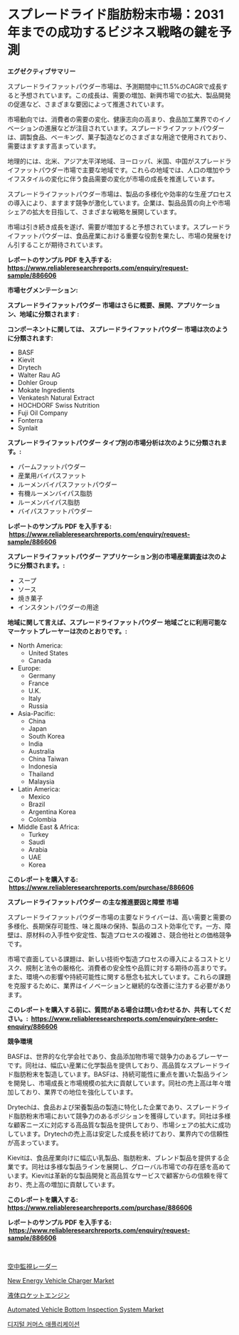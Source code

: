 <p><h1>スプレードライド脂肪粉末市場：2031年までの成功するビジネス戦略の鍵を予測</h1></p><p><strong>エグゼクティブサマリー</strong></p>
<p><p>スプレードライファットパウダー市場は、予測期間中に11.5%のCAGRで成長すると予想されています。この成長は、需要の増加、新興市場での拡大、製品開発の促進など、さまざまな要因によって推進されています。</p><p>市場動向では、消費者の需要の変化、健康志向の高まり、食品加工業界でのイノベーションの進展などが注目されています。スプレードライファットパウダーは、調製食品、ベーキング、菓子製造などのさまざまな用途で使用されており、需要はますます高まっています。</p><p>地理的には、北米、アジア太平洋地域、ヨーロッパ、米国、中国がスプレードライファットパウダー市場で主要な地域です。これらの地域では、人口の増加やライフスタイルの変化に伴う食品需要の変化が市場の成長を推進しています。</p><p>スプレードライファットパウダー市場は、製品の多様化や効率的な生産プロセスの導入により、ますます競争が激化しています。企業は、製品品質の向上や市場シェアの拡大を目指して、さまざまな戦略を展開しています。</p><p>市場は引き続き成長を遂げ、需要が増加すると予想されています。スプレードライファットパウダーは、食品産業における重要な役割を果たし、市場の発展をけん引することが期待されています。</p></p>
<p><strong>レポートのサンプル PDF を入手する: <a href="https://www.reliableresearchreports.com/enquiry/request-sample/886606">https://www.reliableresearchreports.com/enquiry/request-sample/886606</a></strong></p>
<p><strong>市場セグメンテーション:</strong></p>
<p><strong> スプレードライファットパウダー 市場はさらに概要、展開、アプリケーション、地域に分類されます :</strong></p>
<p><strong>コンポーネントに関しては、 スプレードライファットパウダー 市場は次のように分類されます: &nbsp;</strong></p>
<p><ul><li>BASF</li><li>Kievit</li><li>Drytech</li><li>Walter Rau AG</li><li>Dohler Group</li><li>Mokate Ingredients</li><li>Venkatesh Natural Extract</li><li>HOCHDORF Swiss Nutrition</li><li>Fuji Oil Company</li><li>Fonterra</li><li>Synlait</li></ul></p>
<p><strong> スプレードライファットパウダー タイプ別の市場分析は次のように分類されます。:</strong></p>
<p><ul><li>パームファットパウダー</li><li>産業用バイパスファット</li><li>ルーメンバイパスファットパウダー</li><li>有機ルーメンバイパス脂肪</li><li>ルーメンバイパス脂肪</li><li>バイパスファットパウダー</li></ul></p>
<p><strong>レポートのサンプル PDF を入手する: &nbsp;<a href="https://www.reliableresearchreports.com/enquiry/request-sample/886606">https://www.reliableresearchreports.com/enquiry/request-sample/886606</a></strong></p>
<p><strong> スプレードライファットパウダー アプリケーション別の市場産業調査は次のように分類されます。:</strong></p>
<p><ul><li>スープ</li><li>ソース</li><li>焼き菓子</li><li>インスタントパウダーの用途</li></ul></p>
<p><strong>地域に関して言えば、スプレードライファットパウダー 地域ごとに利用可能なマーケットプレーヤーは次のとおりです。:</strong></p>
<p><ul>
    <li>
        North America:
        <ul>
            <li>United States</li>
            <li>Canada</li>
        </ul>
    </li>
    <li>
        Europe:
        <ul>
            <li>Germany</li>
            <li>France</li>
            <li>U.K.</li>
            <li>Italy</li>
            <li>Russia</li>
        </ul>
    </li>
    <li>
        Asia-Pacific:
        <ul>
            <li>China</li>
            <li>Japan</li>
            <li>South Korea</li>
            <li>India</li>
            <li>Australia</li>
            <li>China Taiwan</li>
            <li>Indonesia</li>
            <li>Thailand</li>
            <li>Malaysia</li>
        </ul>
    </li>
    <li>
        Latin America:
        <ul>
            <li>Mexico</li>
            <li>Brazil</li>
            <li>Argentina Korea</li>
            <li>Colombia</li>
        </ul>
    </li>
    <li>
        Middle East & Africa:
        <ul>
            <li>Turkey</li>
            <li>Saudi</li>
            <li>Arabia</li>
            <li>UAE</li>
            <li>Korea</li>
        </ul>
    </li>
    </ul></p>
<p><strong>このレポートを購入する: &nbsp;<a href="https://www.reliableresearchreports.com/purchase/886606">https://www.reliableresearchreports.com/purchase/886606</a></strong></p>
<p><strong>スプレードライファットパウダー の主な推進要因と障壁 市場</strong></p>
<p><p>スプレードライファットパウダー市場の主要なドライバーは、高い需要と需要の多様化、長期保存可能性、味と風味の保持、製品のコスト効率化です。一方、障壁は、原材料の入手性や安定性、製造プロセスの複雑さ、競合他社との価格競争です。</p><p>市場で直面している課題は、新しい技術や製造プロセスの導入によるコストとリスク、規制と法令の厳格化、消費者の安全性や品質に対する期待の高まりです。また、環境への影響や持続可能性に関する懸念も拡大しています。これらの課題を克服するために、業界はイノベーションと継続的な改善に注力する必要があります。</p></p>
<p><strong>このレポートを購入する前に、質問がある場合は問い合わせるか、共有してください。:&nbsp; <a href="https://www.reliableresearchreports.com/enquiry/pre-order-enquiry/886606">https://www.reliableresearchreports.com/enquiry/pre-order-enquiry/886606</a></strong></p>
<p><strong>競争環境</strong></p>
<p><p>BASFは、世界的な化学会社であり、食品添加物市場で競争力のあるプレーヤーです。同社は、幅広い産業に化学製品を提供しており、高品質なスプレードライド脂肪粉末を製造しています。BASFは、持続可能性に重点を置いた製品ラインを開発し、市場成長と市場規模の拡大に貢献しています。同社の売上高は年々増加しており、業界での地位を強化しています。</p><p>Drytechは、食品および栄養製品の製造に特化した企業であり、スプレードライド脂肪粉末市場において競争力のあるポジションを獲得しています。同社は多様な顧客ニーズに対応する高品質な製品を提供しており、市場シェアの拡大に成功しています。Drytechの売上高は安定した成長を続けており、業界内での信頼性が高まっています。</p><p>Kievitは、食品産業向けに幅広い乳製品、脂肪粉末、ブレンド製品を提供する企業です。同社は多様な製品ラインを展開し、グローバル市場での存在感を高めています。Kievitは革新的な製品開発と高品質なサービスで顧客からの信頼を得ており、売上高の増加に貢献しています。</p></p>
<p><strong>このレポートを購入する: &nbsp; <a href="https://www.reliableresearchreports.com/purchase/886606">https://www.reliableresearchreports.com/purchase/886606</a></strong></p>
<p><strong>レポートのサンプル PDF を入手する: &nbsp;<a href="https://www.reliableresearchreports.com/enquiry/request-sample/886606">https://www.reliableresearchreports.com/enquiry/request-sample/886606</a></strong><strong></strong></p>
<p>&nbsp;</p>
<p><p><a href="https://github.com/LeanneBruen2023/Market-Research-Report-List-1/blob/main/977243416045.md">空中監視レーダー</a></p><p><a href="https://issuu.com/reportprime-2/docs/new-energy-vehicle-charger-market-size-2030.pptx">New Energy Vehicle Charger Market</a></p><p><a href="https://github.com/cnnriuez22368/Market-Research-Report-List-1/blob/main/441954116044.md">液体ロケットエンジン</a></p><p><a href="https://issuu.com/reportprime-2/docs/automated-vehicle-bottom-inspection-system-market-">Automated Vehicle Bottom Inspection System Market</a></p><p><a href="https://github.com/Skyleitney456456/Market-Research-Report-List-1/blob/main/765135414831.md">디지털 커머스 애플리케이션</a></p></p>